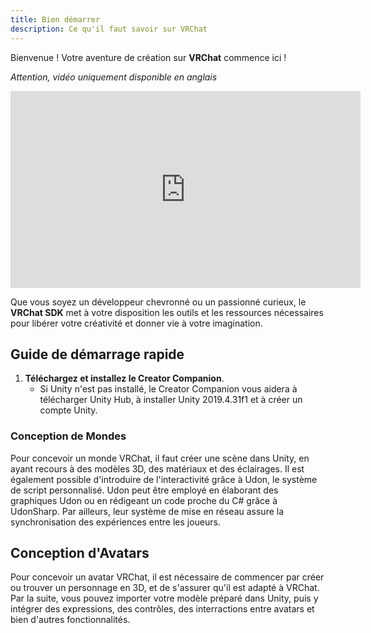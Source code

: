 ```yaml
---
title: Bien démarrer
description: Ce qu'il faut savoir sur VRChat
---
```



<style>
  iframe {
    width: 560px !important;
    height: 315px !important;
  }
</style>

Bienvenue !
Votre aventure de création sur **VRChat** commence ici !

*Attention, vidéo uniquement disponible en anglais*
<iframe src="https://www.youtube.com/embed/0u1g0TYoJsU" title="Create Avatars & World Projects - VRChat Creator Companion" frameborder="0" allow="accelerometer; autoplay; clipboard-write; encrypted-media; gyroscope; picture-in-picture; web-share" allowfullscreen>
</iframe>

Que vous soyez un développeur chevronné ou un passionné curieux, le **VRChat SDK** met à votre disposition les outils et les ressources nécessaires pour libérer votre créativité et donner vie à votre imagination.

## Guide de démarrage rapide

1. **Téléchargez et installez le Creator Companion**.
   - Si Unity n'est pas installé, le Creator Companion vous aidera à télécharger Unity Hub, à installer Unity 2019.4.31f1 et à créer un compte Unity.

### Conception de Mondes

Pour concevoir un monde VRChat, il faut créer une scène dans Unity, en ayant recours à des modèles 3D, des matériaux et des éclairages. Il est également possible d'introduire de l'interactivité grâce à Udon, le système de script personnalisé. Udon peut être employé en élaborant des graphiques Udon ou en rédigeant un code proche du C# grâce à UdonSharp. Par ailleurs, leur système de mise en réseau assure la synchronisation des expériences entre les joueurs.

## Conception d'Avatars

Pour concevoir un avatar VRChat, il est nécessaire de commencer par créer ou trouver un personnage en 3D, et de s'assurer qu'il est adapté à VRChat. Par la suite, vous pouvez importer votre modèle préparé dans Unity, puis y intégrer des expressions, des contrôles, des interractions entre avatars et bien d'autres fonctionnalités.
